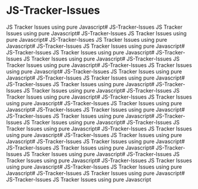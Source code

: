 # JS-Tracker-Issues
JS Tracker Issues using pure Javascript# JS-Tracker-Issues
JS Tracker Issues using pure Javascript# JS-Tracker-Issues
JS Tracker Issues using pure Javascript# JS-Tracker-Issues
JS Tracker Issues using pure Javascript# JS-Tracker-Issues
JS Tracker Issues using pure Javascript# JS-Tracker-Issues
JS Tracker Issues using pure Javascript# JS-Tracker-Issues
JS Tracker Issues using pure Javascript# JS-Tracker-Issues
JS Tracker Issues using pure Javascript# JS-Tracker-Issues
JS Tracker Issues using pure Javascript# JS-Tracker-Issues
JS Tracker Issues using pure Javascript# JS-Tracker-Issues
JS Tracker Issues using pure Javascript# JS-Tracker-Issues
JS Tracker Issues using pure Javascript# JS-Tracker-Issues
JS Tracker Issues using pure Javascript# JS-Tracker-Issues
JS Tracker Issues using pure Javascript# JS-Tracker-Issues
JS Tracker Issues using pure Javascript# JS-Tracker-Issues
JS Tracker Issues using pure Javascript# JS-Tracker-Issues
JS Tracker Issues using pure Javascript# JS-Tracker-Issues
JS Tracker Issues using pure Javascript# JS-Tracker-Issues
JS Tracker Issues using pure Javascript# JS-Tracker-Issues
JS Tracker Issues using pure Javascript# JS-Tracker-Issues
JS Tracker Issues using pure Javascript# JS-Tracker-Issues
JS Tracker Issues using pure Javascript# JS-Tracker-Issues
JS Tracker Issues using pure Javascript# JS-Tracker-Issues
JS Tracker Issues using pure Javascript# JS-Tracker-Issues
JS Tracker Issues using pure Javascript# JS-Tracker-Issues
JS Tracker Issues using pure Javascript# JS-Tracker-Issues
JS Tracker Issues using pure Javascript# JS-Tracker-Issues
JS Tracker Issues using pure Javascript# JS-Tracker-Issues
JS Tracker Issues using pure Javascript# JS-Tracker-Issues
JS Tracker Issues using pure Javascript
